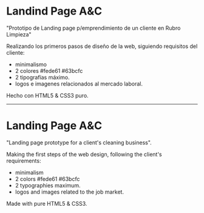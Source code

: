 # Landind Page A&C

 "Prototipo de Landing page p/emprendimiento de un cliente en Rubro Limpieza"
 
Realizando los primeros pasos de diseño de la web, siguiendo requisitos del cliente:

- minimalismo
- 2 colores #fede61 #63bcfc
- 2 tipografías máximo.
- logos e imagenes relacionados al mercado laboral.

Hecho con HTML5 & CSS3 puro.


----------------------------------------------------------------------------------------------------

# Landing Page A&C

 "Landing page prototype for a client's cleaning business".
 
Making the first steps of the web design, following the client's requirements:

- minimalism
- 2 colors #fede61 #63bcfc
- 2 typographies maximum.
- logos and images related to the job market.

Made with pure HTML5 & CSS3.
